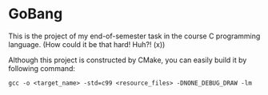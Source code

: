 # GoBang
This is the project of my end-of-semester task in the course C programming language.
(How could it be that hard! Huh?! (x))

Although this project is constructed by CMake, you can easily build it by following command:

```linux shell
gcc -o <target_name> -std=c99 <resource_files> -DNONE_DEBUG_DRAW -lm
```
